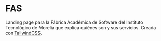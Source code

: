 # FAS
Landing page para la Fábrica Académica de Software del Instituto Tecnológico de Morelia que explica quiénes son y sus servicios. Creada con [TailwindCSS](https://tailwindcss.com/).
